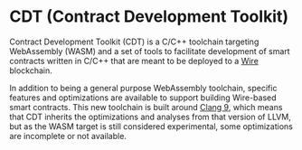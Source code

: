 # CDT (Contract Development Toolkit)

Contract Development Toolkit (CDT) is a C/C++ toolchain targeting WebAssembly (WASM) and a set of tools to facilitate development of smart contracts written in C/C++ that are meant to be deployed to a [Wire](https://github.com/Wire-Network/) blockchain.

In addition to being a general purpose WebAssembly toolchain, specific features and optimizations are available to support building Wire-based smart contracts. This new toolchain is built around [Clang 9](https://github.com/Wire-Network/cdt-llvm), which means that CDT inherits the optimizations and analyses from that version of LLVM, but as the WASM target is still considered experimental, some optimizations are incomplete or not available.
